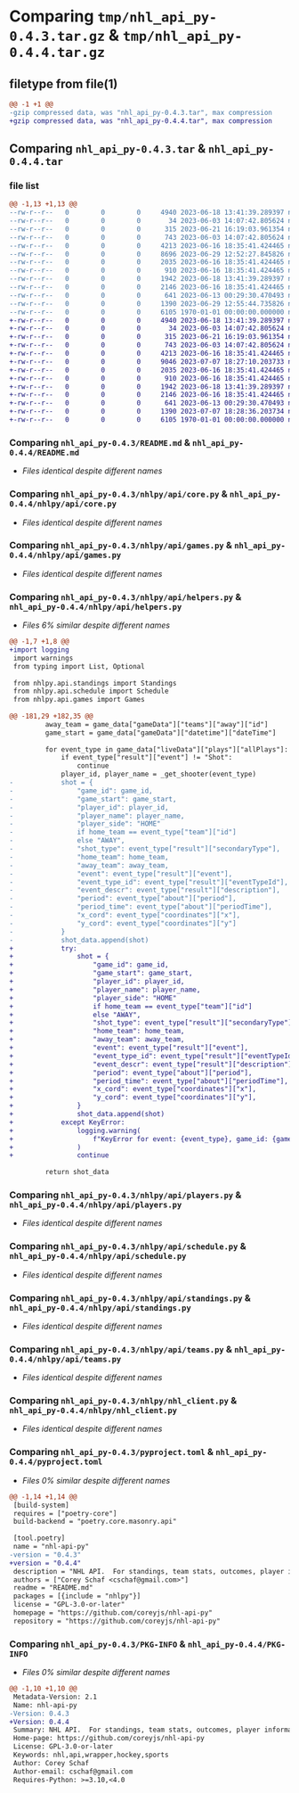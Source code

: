 # Comparing `tmp/nhl_api_py-0.4.3.tar.gz` & `tmp/nhl_api_py-0.4.4.tar.gz`

## filetype from file(1)

```diff
@@ -1 +1 @@
-gzip compressed data, was "nhl_api_py-0.4.3.tar", max compression
+gzip compressed data, was "nhl_api_py-0.4.4.tar", max compression
```

## Comparing `nhl_api_py-0.4.3.tar` & `nhl_api_py-0.4.4.tar`

### file list

```diff
@@ -1,13 +1,13 @@
--rw-r--r--   0        0        0     4940 2023-06-18 13:41:39.289397 nhl_api_py-0.4.3/README.md
--rw-r--r--   0        0        0       34 2023-06-03 14:07:42.805624 nhl_api_py-0.4.3/nhlpy/__init__.py
--rw-r--r--   0        0        0      315 2023-06-21 16:19:03.961354 nhl_api_py-0.4.3/nhlpy/api/__init__.py
--rw-r--r--   0        0        0      743 2023-06-03 14:07:42.805624 nhl_api_py-0.4.3/nhlpy/api/core.py
--rw-r--r--   0        0        0     4213 2023-06-16 18:35:41.424465 nhl_api_py-0.4.3/nhlpy/api/games.py
--rw-r--r--   0        0        0     8696 2023-06-29 12:52:27.845826 nhl_api_py-0.4.3/nhlpy/api/helpers.py
--rw-r--r--   0        0        0     2035 2023-06-16 18:35:41.424465 nhl_api_py-0.4.3/nhlpy/api/players.py
--rw-r--r--   0        0        0      910 2023-06-16 18:35:41.424465 nhl_api_py-0.4.3/nhlpy/api/schedule.py
--rw-r--r--   0        0        0     1942 2023-06-18 13:41:39.289397 nhl_api_py-0.4.3/nhlpy/api/standings.py
--rw-r--r--   0        0        0     2146 2023-06-16 18:35:41.424465 nhl_api_py-0.4.3/nhlpy/api/teams.py
--rw-r--r--   0        0        0      641 2023-06-13 00:29:30.470493 nhl_api_py-0.4.3/nhlpy/nhl_client.py
--rw-r--r--   0        0        0     1390 2023-06-29 12:55:44.735826 nhl_api_py-0.4.3/pyproject.toml
--rw-r--r--   0        0        0     6105 1970-01-01 00:00:00.000000 nhl_api_py-0.4.3/PKG-INFO
+-rw-r--r--   0        0        0     4940 2023-06-18 13:41:39.289397 nhl_api_py-0.4.4/README.md
+-rw-r--r--   0        0        0       34 2023-06-03 14:07:42.805624 nhl_api_py-0.4.4/nhlpy/__init__.py
+-rw-r--r--   0        0        0      315 2023-06-21 16:19:03.961354 nhl_api_py-0.4.4/nhlpy/api/__init__.py
+-rw-r--r--   0        0        0      743 2023-06-03 14:07:42.805624 nhl_api_py-0.4.4/nhlpy/api/core.py
+-rw-r--r--   0        0        0     4213 2023-06-16 18:35:41.424465 nhl_api_py-0.4.4/nhlpy/api/games.py
+-rw-r--r--   0        0        0     9046 2023-07-07 18:27:10.203733 nhl_api_py-0.4.4/nhlpy/api/helpers.py
+-rw-r--r--   0        0        0     2035 2023-06-16 18:35:41.424465 nhl_api_py-0.4.4/nhlpy/api/players.py
+-rw-r--r--   0        0        0      910 2023-06-16 18:35:41.424465 nhl_api_py-0.4.4/nhlpy/api/schedule.py
+-rw-r--r--   0        0        0     1942 2023-06-18 13:41:39.289397 nhl_api_py-0.4.4/nhlpy/api/standings.py
+-rw-r--r--   0        0        0     2146 2023-06-16 18:35:41.424465 nhl_api_py-0.4.4/nhlpy/api/teams.py
+-rw-r--r--   0        0        0      641 2023-06-13 00:29:30.470493 nhl_api_py-0.4.4/nhlpy/nhl_client.py
+-rw-r--r--   0        0        0     1390 2023-07-07 18:28:36.203734 nhl_api_py-0.4.4/pyproject.toml
+-rw-r--r--   0        0        0     6105 1970-01-01 00:00:00.000000 nhl_api_py-0.4.4/PKG-INFO
```

### Comparing `nhl_api_py-0.4.3/README.md` & `nhl_api_py-0.4.4/README.md`

 * *Files identical despite different names*

### Comparing `nhl_api_py-0.4.3/nhlpy/api/core.py` & `nhl_api_py-0.4.4/nhlpy/api/core.py`

 * *Files identical despite different names*

### Comparing `nhl_api_py-0.4.3/nhlpy/api/games.py` & `nhl_api_py-0.4.4/nhlpy/api/games.py`

 * *Files identical despite different names*

### Comparing `nhl_api_py-0.4.3/nhlpy/api/helpers.py` & `nhl_api_py-0.4.4/nhlpy/api/helpers.py`

 * *Files 6% similar despite different names*

```diff
@@ -1,7 +1,8 @@
+import logging
 import warnings
 from typing import List, Optional
 
 from nhlpy.api.standings import Standings
 from nhlpy.api.schedule import Schedule
 from nhlpy.api.games import Games
 
@@ -181,29 +182,35 @@
         away_team = game_data["gameData"]["teams"]["away"]["id"]
         game_start = game_data["gameData"]["datetime"]["dateTime"]
 
         for event_type in game_data["liveData"]["plays"]["allPlays"]:
             if event_type["result"]["event"] != "Shot":
                 continue
             player_id, player_name = _get_shooter(event_type)
-            shot = {
-                "game_id": game_id,
-                "game_start": game_start,
-                "player_id": player_id,
-                "player_name": player_name,
-                "player_side": "HOME"
-                if home_team == event_type["team"]["id"]
-                else "AWAY",
-                "shot_type": event_type["result"]["secondaryType"],
-                "home_team": home_team,
-                "away_team": away_team,
-                "event": event_type["result"]["event"],
-                "event_type_id": event_type["result"]["eventTypeId"],
-                "event_descr": event_type["result"]["description"],
-                "period": event_type["about"]["period"],
-                "period_time": event_type["about"]["periodTime"],
-                "x_cord": event_type["coordinates"]["x"],
-                "y_cord": event_type["coordinates"]["y"]
-            }
-            shot_data.append(shot)
+            try:
+                shot = {
+                    "game_id": game_id,
+                    "game_start": game_start,
+                    "player_id": player_id,
+                    "player_name": player_name,
+                    "player_side": "HOME"
+                    if home_team == event_type["team"]["id"]
+                    else "AWAY",
+                    "shot_type": event_type["result"]["secondaryType"],
+                    "home_team": home_team,
+                    "away_team": away_team,
+                    "event": event_type["result"]["event"],
+                    "event_type_id": event_type["result"]["eventTypeId"],
+                    "event_descr": event_type["result"]["description"],
+                    "period": event_type["about"]["period"],
+                    "period_time": event_type["about"]["periodTime"],
+                    "x_cord": event_type["coordinates"]["x"],
+                    "y_cord": event_type["coordinates"]["y"],
+                }
+                shot_data.append(shot)
+            except KeyError:
+                logging.warning(
+                    f"KeyError for event: {event_type}, game_id: {game_id}, event code: {event_type['result']['eventCode']}"
+                )
+                continue
 
         return shot_data
```

### Comparing `nhl_api_py-0.4.3/nhlpy/api/players.py` & `nhl_api_py-0.4.4/nhlpy/api/players.py`

 * *Files identical despite different names*

### Comparing `nhl_api_py-0.4.3/nhlpy/api/schedule.py` & `nhl_api_py-0.4.4/nhlpy/api/schedule.py`

 * *Files identical despite different names*

### Comparing `nhl_api_py-0.4.3/nhlpy/api/standings.py` & `nhl_api_py-0.4.4/nhlpy/api/standings.py`

 * *Files identical despite different names*

### Comparing `nhl_api_py-0.4.3/nhlpy/api/teams.py` & `nhl_api_py-0.4.4/nhlpy/api/teams.py`

 * *Files identical despite different names*

### Comparing `nhl_api_py-0.4.3/nhlpy/nhl_client.py` & `nhl_api_py-0.4.4/nhlpy/nhl_client.py`

 * *Files identical despite different names*

### Comparing `nhl_api_py-0.4.3/pyproject.toml` & `nhl_api_py-0.4.4/pyproject.toml`

 * *Files 0% similar despite different names*

```diff
@@ -1,14 +1,14 @@
 [build-system]
 requires = ["poetry-core"]
 build-backend = "poetry.core.masonry.api"
 
 [tool.poetry]
 name = "nhl-api-py"
-version = "0.4.3"
+version = "0.4.4"
 description = "NHL API.  For standings, team stats, outcomes, player information.  Contains each individual API endpoint as well as convience methods for easy data loading in Pandas or any ML applications."
 authors = ["Corey Schaf <cschaf@gmail.com>"]
 readme = "README.md"
 packages = [{include = "nhlpy"}]
 license = "GPL-3.0-or-later"
 homepage = "https://github.com/coreyjs/nhl-api-py"
 repository = "https://github.com/coreyjs/nhl-api-py"
```

### Comparing `nhl_api_py-0.4.3/PKG-INFO` & `nhl_api_py-0.4.4/PKG-INFO`

 * *Files 0% similar despite different names*

```diff
@@ -1,10 +1,10 @@
 Metadata-Version: 2.1
 Name: nhl-api-py
-Version: 0.4.3
+Version: 0.4.4
 Summary: NHL API.  For standings, team stats, outcomes, player information.  Contains each individual API endpoint as well as convience methods for easy data loading in Pandas or any ML applications.
 Home-page: https://github.com/coreyjs/nhl-api-py
 License: GPL-3.0-or-later
 Keywords: nhl,api,wrapper,hockey,sports
 Author: Corey Schaf
 Author-email: cschaf@gmail.com
 Requires-Python: >=3.10,<4.0
```

